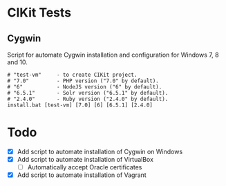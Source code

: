 # CIKit Tests

## Cygwin

Script for automate Cygwin installation and configuration for Windows 7, 8 and 10.

```shell
# "test-vm"     - to create CIKit project.
# "7.0"         - PHP version ("7.0" by default).
# "6"           - NodeJS version ("6" by default).
# "6.5.1"       - Solr version ("6.5.1" by default).
# "2.4.0"       - Ruby version ("2.4.0" by default).
install.bat [test-vm] [7.0] [6] [6.5.1] [2.4.0]
```

# Todo

- [x] Add script to automate installation of Cygwin on Windows
- [x] Add script to automate installation of VirtualBox
  - [ ] Automatically accept Oracle certificates
- [x] Add script to automate installation of Vagrant
